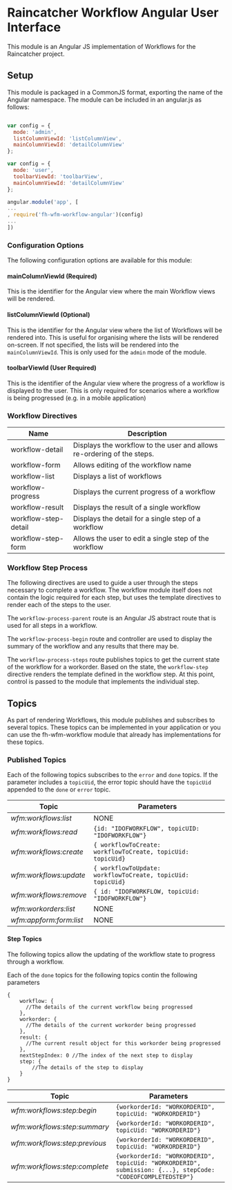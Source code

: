 # Raincatcher Workflow Angular User Interface

This module is an Angular JS implementation of Workflows for the Raincatcher project.

## Setup

This module is packaged in a CommonJS format, exporting the name of the Angular namespace.  The module can be included in an angular.js as follows:

```javascript

var config = {
  mode: 'admin',
  listColumnViewId: 'listColumnView',
  mainColumnViewId: 'detailColumnView'
};

var config = {
  mode: 'user',
  toolbarViewId: 'toolbarView',
  mainColumnViewId: 'detailColumnView'
};

angular.module('app', [
...
, require('fh-wfm-workflow-angular')(config)
...
])
```

### Configuration Options

The following configuration options are available for this module:

#### mainColumnViewId (Required)

This is the identifier for the Angular view where the main Workflow views will be rendered.

#### listColumnViewId (Optional)

This is the identifier for the Angular view where the list of Workflows will be rendered into. This is useful for organising where the lists will be rendered on-screen. If not specified, the lists will be rendered into the `mainColumnViewId`. This is only used for the `admin` mode of the module.

#### toolbarViewId (User Required)

This is the identifier of the Angular view where the progress of a workflow is displayed to the user. This is only required for scenarios where a workflow is being progressed (e.g. in a mobile application)

### Workflow Directives

| Name | Description |
| ---- | ----------- |
| workflow-detail | Displays the workflow to the user and allows re-ordering of the steps. |
| workflow-form | Allows editing of the workflow name |
| workflow-list | Displays a list of workflows |
| workflow-progress | Displays the current progress of a workflow |
| workflow-result | Displays the result of a single workflow |
| workflow-step-detail | Displays the detail for a single step of a workflow |
| workflow-step-form | Allows the user to edit a single step of the workflow |

### Workflow Step Process

The following directives are used to guide a user through the steps necessary to complete a workflow. The workflow module itself does not contain the logic required for each step, but uses the template directives to render each of the steps to the user.

The `workflow-process-parent` route is an Angular JS abstract route that is used for all steps in a workflow.

The `workflow-process-begin` route and controller are used to display the summary of the workflow and any results that there may be.

The `workflow-process-steps` route publishes topics to get the current state of the workflow for a workorder. Based on the state, the `workflow-step` directive renders the template defined in the workflow step. At this point, control is passed to the module that implements the individual step.


## Topics

As part of rendering Workflows, this module publishes and subscribes to several topics. These topics can be implemented in your application or you can use the fh-wfm-workflow module that already has implementations for these topics.

### Published Topics

Each of the following topics subscribes to the `error` and `done` topics. If the parameter includes a `topicUid`, the error topic should have the `topicUid` appended to the `done` or `error` topic.

| Topic | Parameters |
| ---- | ----------- |
| *wfm:workflows:list* | NONE |
| *wfm:workflows:read* | `{id: "IDOFWORKFLOW", topicUID: "IDOFWORKFLOW"}` |
| *wfm:workflows:create* | `{ workflowToCreate: workflowToCreate, topicUid: topicUid}` |
| *wfm:workflows:update* | `{ workflowToUpdate: workflowToCreate, topicUid: topicUid}` |
| *wfm:workflows:remove* | `{ id: "IDOFWORKFLOW, topicUid: "IDOFWORKFLOW"}` |
| *wfm:workorders:list* | NONE |
| *wfm:appform:form:list* | NONE |

#### Step Topics

The following topics allow the updating of the workflow state to progress through a workflow.

Each of the `done` topics for the following topics contin the following parameters


```
{
    workflow: {
      //The details of the current workflow being progressed
    },
    workorder: {
      //The details of the current workorder being progressed
    },
    result: {
      //The current result object for this workorder being progressed
    },
    nextStepIndex: 0 //The index of the next step to display
    step: {
        //The details of the step to display
    }
}
```

| Topic | Parameters |
| ---- | ----------- |
| *wfm:workflows:step:begin*| `{workorderId: "WORKORDERID", topicUid: "WORKORDERID"}` |
| *wfm:workflows:step:summary*| `{workorderId: "WORKORDERID", topicUid: "WORKORDERID"}` |
| *wfm:workflows:step:previous*| `{workorderId: "WORKORDERID", topicUid: "WORKORDERID"}` |
| *wfm:workflows:step:complete*| `{workorderId: "WORKORDERID", topicUid: "WORKORDERID", submission: {...}, stepCode: "CODEOFCOMPLETEDSTEP"}` |

